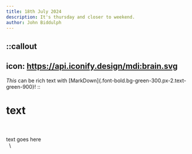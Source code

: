 ```yaml
---
title: 18th July 2024
description: It's thursday and closer to weekend.
author: John Biddulph
---
```


::callout
---
icon: https://api.iconify.design/mdi:brain.svg
---
_This_ can be rich text with [MarkDown]{.font-bold.bg-green-300.px-2.text-green-900}! 
::

# text
\
&nbsp;
\
text goes here
\
&nbsp;
\
